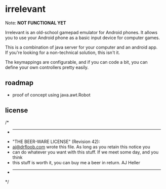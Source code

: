 # irrelevant

Note: **NOT FUNCTIONAL YET**

Irrelevant is an old-school gamepad emulator for Android phones. It allows you to use your Android phone as a basic input device for computer games.

This is a combination of java server for your computer and an android app. If you're looking for a non-technical solution, this isn't it. 

The keymappings are configurable, and if you can code a bit, you can define your own controllers pretty easily.

## roadmap

 * proof of concept using java.awt.Robot

## license

/*
 * ----------------------------------------------------------------------------
 * "THE BEER-WARE LICENSE" (Revision 42):
 * <aj@drfloob.com> wrote this file. As long as you retain this notice you
 * can do whatever you want with this stuff. If we meet some day, and you think
 * this stuff is worth it, you can buy me a beer in return. AJ Heller
 * ----------------------------------------------------------------------------
 */